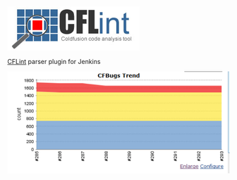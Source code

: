 

 ![CFLint-Plugin](/src/main/webapp/CFLint-logo.jpg) 
 

[CFLint](https://github.com/ryaneberly/CFLint/) parser plugin for Jenkins

![Screen shot](/src/main/resources/screen.PNG "Chart")
